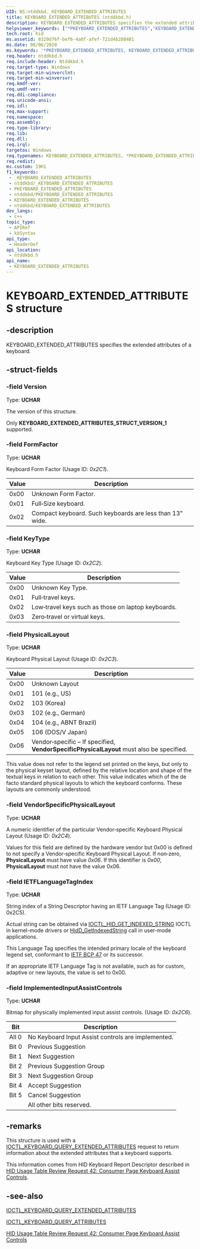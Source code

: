 ```yaml
---
UID: NS:ntddkbd._KEYBOARD_EXTENDED_ATTRIBUTES
title: KEYBOARD_EXTENDED_ATTRIBUTES (ntddkbd.h)
description: KEYBOARD_EXTENDED_ATTRIBUTES specifies the extended attributes of a keyboard.
helpviewer_keywords: ["*PKEYBOARD_EXTENDED_ATTRIBUTES","KEYBOARD_EXTENDED_ATTRIBUTES","KEYBOARD_EXTENDED_ATTRIBUTES structure [Human Input Devices]","PKEYBOARD_EXTENDED_ATTRIBUTES","PKEYBOARD_EXTENDED_ATTRIBUTES structure pointer [Human Input Devices]","hid.keyboard_extended_attributes","ntddkbd/KEYBOARD_EXTENDED_ATTRIBUTES","ntddkbd/PKEYBOARD_EXTENDED_ATTRIBUTES"]
tech.root: hid
ms.assetid: 8320d76f-bef6-4a0f-afef-721d4b288481
ms.date: 08/06/2020
ms.keywords: '*PKEYBOARD_EXTENDED_ATTRIBUTES, KEYBOARD_EXTENDED_ATTRIBUTES, KEYBOARD_EXTENDED_ATTRIBUTES structure [Human Input Devices], PKEYBOARD_EXTENDED_ATTRIBUTES, PKEYBOARD_EXTENDED_ATTRIBUTES structure pointer [Human Input Devices], hid.KEYBOARD_EXTENDED_ATTRIBUTES, ntddkbd/KEYBOARD_EXTENDED_ATTRIBUTES, ntddkbd/PKEYBOARD_EXTENDED_ATTRIBUTES'
req.header: ntddkbd.h
req.include-header: Ntddkbd.h
req.target-type: Windows
req.target-min-winverclnt: 
req.target-min-winversvr: 
req.kmdf-ver: 
req.umdf-ver: 
req.ddi-compliance: 
req.unicode-ansi: 
req.idl: 
req.max-support: 
req.namespace: 
req.assembly: 
req.type-library: 
req.lib: 
req.dll: 
req.irql: 
targetos: Windows
req.typenames: KEYBOARD_EXTENDED_ATTRIBUTES, *PKEYBOARD_EXTENDED_ATTRIBUTES
req.redist: 
ms.custom: 19H1
f1_keywords:
 - _KEYBOARD_EXTENDED_ATTRIBUTES
 - ntddkbd/_KEYBOARD_EXTENDED_ATTRIBUTES
 - PKEYBOARD_EXTENDED_ATTRIBUTES
 - ntddkbd/PKEYBOARD_EXTENDED_ATTRIBUTES
 - KEYBOARD_EXTENDED_ATTRIBUTES
 - ntddkbd/KEYBOARD_EXTENDED_ATTRIBUTES
dev_langs:
 - c++
topic_type:
 - APIRef
 - kbSyntax
api_type:
 - HeaderDef
api_location:
 - ntddkbd.h
api_name:
 - KEYBOARD_EXTENDED_ATTRIBUTES
---
```


# KEYBOARD_EXTENDED_ATTRIBUTES structure


## -description

KEYBOARD_EXTENDED_ATTRIBUTES specifies the extended attributes of a keyboard.

## -struct-fields

### -field Version

Type: **UCHAR**

The version of this structure.

Only **KEYBOARD_EXTENDED_ATTRIBUTES_STRUCT_VERSION_1** supported.

### -field FormFactor

Type: **UCHAR**

Keyboard Form Factor (Usage ID: *0x2C1*).

| Value | Description                                              |
|-------|----------------------------------------------------------|
| 0x00  | Unknown Form Factor.                                     |
| 0x01  | Full‐Size keyboard.                                      |
| 0x02  | Compact keyboard. Such keyboards are less than 13” wide. |

### -field KeyType

Type: **UCHAR**

Keyboard Key Type (Usage ID: *0x2C2*).

| Value | Description                                        |
|-------|----------------------------------------------------|
| 0x00  | Unknown Key Type.                                  |
| 0x01  | Full‐travel keys.                                  |
| 0x02  | Low‐travel keys such as those on laptop keyboards. |
| 0x03  | Zero‐travel or virtual keys.                       |

### -field PhysicalLayout

Type: **UCHAR**

Keyboard Physical Layout (Usage ID: *0x2C3*).

| Value | Description                                                                              |
|-------|------------------------------------------------------------------------------------------|
| 0x00  | Unknown Layout                                                                           |
| 0x01  | 101 (e.g., US)                                                                           |
| 0x02  | 103 (Korea)                                                                              |
| 0x03  | 102 (e.g., German)                                                                       |
| 0x04  | 104 (e.g., ABNT Brazil)                                                                  |
| 0x05  | 106 (DOS/V Japan)                                                                        |
| 0x06  | Vendor‐specific – If specified, **VendorSpecificPhysicalLayout** must also be specified. |

This value does not refer to the legend set printed on the keys, but only to the physical keyset layout, defined by the relative location and shape of the textual keys in relation to each other. This value indicates which of the de facto standard physical layouts to which the keyboard conforms. These layouts are commonly understood.

### -field VendorSpecificPhysicalLayout

Type: **UCHAR**

A numeric identifier of the particular Vendor‐specific Keyboard Physical Layout (Usage ID: *0x2C4*).

Values for this field are defined by the hardware vendor but 0x00 is defined to not specify a Vendor‐specific Keyboard Physical Layout. If non‐zero, **PhysicalLayout** must have value *0x06*. If this identifier is *0x00*, **PhysicalLayout** must not have the value 0x06.

### -field IETFLanguageTagIndex

Type: **UCHAR**

String index of a String Descriptor having an IETF Language Tag (Usage ID: 0x2C5).

Actual string can be obtained via [IOCTL_HID_GET_INDEXED_STRING](https://docs.microsoft.com/windows-hardware/drivers/ddi/hidclass/ni-hidclass-ioctl_hid_get_indexed_string) IOCTL in kernel-mode drivers or [HidD_GetIndexedString](https://docs.microsoft.com/en-us/windows-hardware/drivers/ddi/hidsdi/nf-hidsdi-hidd_getindexedstring) call in user-mode applications.

This Language Tag specifies the intended primary locale of the keyboard legend set, conformant to [IETF BCP 47](https://www.rfc-editor.org/rfc/bcp/bcp47.txt) or its successor.

If an appropriate IETF Language Tag is not available, such as for custom, adaptive or new layouts, the value is set to 0x00.

### -field ImplementedInputAssistControls

Type: **UCHAR**

Bitmap for physically implemented input assist controls. (Usage ID: *0x2C6*).

| Bit   | Description                                        |
|-------|----------------------------------------------------|
| All 0 | No Keyboard Input Assist controls are implemented. |
| Bit 0 | Previous Suggestion                                |
| Bit 1 | Next Suggestion                                    |
| Bit 2 | Previous Suggestion Group                          |
| Bit 3 | Next Suggestion Group                              |
| Bit 4 | Accept Suggestion                                  |
| Bit 5 | Cancel Suggestion                                  |
|       | All other bits reserved.                           |

## -remarks

This structure is used with a [IOCTL_KEYBOARD_QUERY_EXTENDED_ATTRIBUTES](ni-ntddkbd-ioctl_keyboard_query_extended_attributes.md) request to return information about the extended attributes that a keyboard supports.

This information comes from HID Keyboard Report Descriptor described in [HID Usage Table Review Request 42: Consumer Page Keyboard Assist Controls](https://www.usb.org/sites/default/files/hutrr42c_0.pdf).

## -see-also

[IOCTL_KEYBOARD_QUERY_EXTENDED_ATTRIBUTES](ni-ntddkbd-ioctl_keyboard_query_extended_attributes.md)

[IOCTL_KEYBOARD_QUERY_ATTRIBUTES](ni-ntddkbd-ioctl_keyboard_query_attributes.md)

[HID Usage Table Review Request 42: Consumer Page Keyboard Assist Controls](https://www.usb.org/sites/default/files/hutrr42c_0.pdf)

